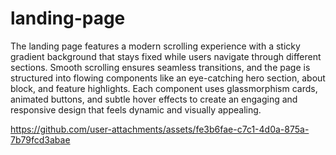 ﻿# landing-page
The landing page features a modern scrolling experience with a sticky gradient background that stays fixed while users navigate through different sections. Smooth scrolling ensures seamless transitions, and the page is structured into flowing components like an eye-catching hero section, about block, and feature highlights. Each component uses glassmorphism cards, animated buttons, and subtle hover effects to create an engaging and responsive design that feels dynamic and visually appealing.



https://github.com/user-attachments/assets/fe3b6fae-c7c1-4d0a-875a-7b79fcd3abae



